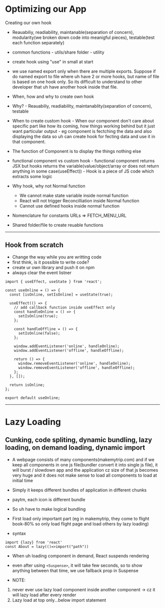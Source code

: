 # Optimizing our App

Creating our own hook

- Reauabiliy, readiability, maintanable(separation of concern), modularity(we broken down code into meanigful pieces), testable(test each function separately)

- common functions - utils/share folder - utility

- create hook using "use" in small at start

- we use named export only when there are multiple exports. Suppose if do named export to file where uh have 2 or more hooks, but name of file is based on one hook only. So its difficult to understand to other developer that uh have another hook inside that file.

- When, how and why to create own hook

- Why? - Reauabiliy, readiability, maintanablity(separation of concern), testable

- When to create custom hook - When our component don't care about specific part like how its coming, how things working behind but it just want particular output - eg component is fectching the data and also displaying the data so uh can create hook for fecting data and use it in that component.

- The function of Component is to display the things nothing else 

- functional component vs custom hook - functional component returns JSX but hooks returns the variable(value/object/array or does not return anything in some case(useEffect)) - Hook is a piece of JS code which extracts some logic

- Why hook, why not Normal function 
    - We cannot make state variable inside normal function
    - React will not trigger Reconcilliation inside Normal function
    - Cannot use defined hooks inside normal function

- Nomenclature for constants URLs => FETCH_MENU_URL

- Shared folder/file to create reuable functions  

---

## Hook from scratch

- Change the way while you are writting code
- first think, is it possible to write code?
- create ur own library and push it on npm
- always clear the event listner
```
import { useEffect, useState } from 'react';

const useOnline = () => {
  const [isOnline, setIsOnline] = useState(true);

  useEffect(() => {
    // add callback function inside useEffect only
    const handleOnline = () => {
      setIsOnline(true);
    };

    const handleOffline = () => {
      setIsOnline(false);
    };

    window.addEventListener('online', handleOnline);
    window.addEventListener('offline', handleOffline);

    return () => {
      window.removeEventListener('online', handleOnline);
      window.removeEventListener('offline', handleOffline);
    };
  }, []);

  return isOnline;
};

export default useOnline;
```

---

# Lazy Loading
## Cunking, code spliting, dynamic bundling, lazy loading, on demand loading, dynamic import

- A webpage consists of many components(makemytrip.com) and if we keep all components in one js file(bundler convert it into single js file), it will burst / slowdown app and the application cz size of that js becomes very huge and it does not make sense to load all components to load at initial time

- Simply it keeps different bundles of application in different chunks

- paytm, each icon is different bundle

- So uh have to make logical bundling

- First load only important part (eg in makemytrip, they come to flight book-80% so only load flight page and load others by lazy loading)

- syntax
```
import {lazy} from 'react'
const About = lazy(()=>import("path"))
```

- When uh loading component in demand, React suspends rendering

- even after using `<Suspense>`, it will take few seconds, so to show anything between that time, we use fallback prop in Suspense

- NOTE: 
1. never ever use lazy load component inside another component -> cz it will lazy load after every render
2. Lazy load at top only...below import statement
